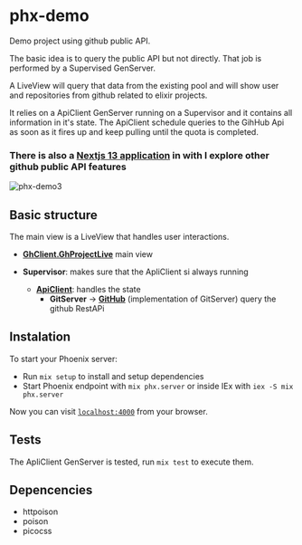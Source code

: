 # phx-demo

Demo project using github public API.

The basic idea is to query the public API but not directly.
That job is performed by a Supervised GenServer.

A LiveView will query that data from the existing pool and will show user and repositories from github related to elixir projects.

It relies on a ApiClient GenServer running on a Supervisor and it contains all information in it's state. The ApiClient schedule queries to the GihHub Api as soon as it fires up and keep pulling until the quota is completed.

### There is also a [Nextjs 13 application](https://github.com/josensanchez/nextjs13-demo) in with I explore other github public API features

![phx-demo3](https://user-images.githubusercontent.com/5849818/215769318-36003d37-1093-4a04-ab4b-9db56783da8d.png)

## Basic structure

The main view is a LiveView that handles user interactions.

- **[GhClient.GhProjectLive](lib/gh_client_web/live/gh_project_live.ex)** main view  

- **Supervisor**: makes sure that the ApliClient si always running 
  - **[ApiClient](lib/gh_client/api_client.ex)**: handles the state
    - **GitServer** -> **[GitHub](lib/gh_client/github.ex)** (implementation of GitServer) query the github RestAPi
 


## Instalation

To start your Phoenix server:

  * Run `mix setup` to install and setup dependencies
  * Start Phoenix endpoint with `mix phx.server` or inside IEx with `iex -S mix phx.server`

Now you can visit [`localhost:4000`](http://localhost:4000) from your browser.


## Tests

The ApliClient GenServer is tested, run `mix test` to execute them.

## Depencencies

- httpoison
- poison
- picocss





